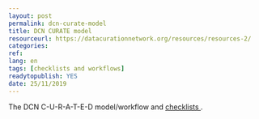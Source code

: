 ```yaml
---
layout: post 
permalink: dcn-curate-model
title: DCN CURATE model
resourceurl: https://datacurationnetwork.org/resources/resources-2/
categories: 
ref: 
lang: en
tags: [checklists and workflows]
readytopublish: YES
date: 25/11/2019
---
```

The DCN C-U-R-A-T-E-D model/workflow and [checklists ](https://docs.google.com/document/d/1RWt2obXOOeJRRFmVo9VAkl4h41cL33Zm5YYny3hbPZ8/edit).